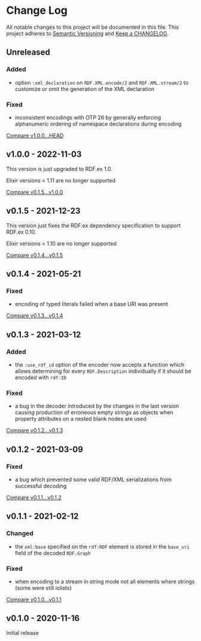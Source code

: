 # Change Log

All notable changes to this project will be documented in this file.
This project adheres to [Semantic Versioning](http://semver.org/) and
[Keep a CHANGELOG](http://keepachangelog.com).


## Unreleased

### Added

- option `:xml_declaration` on `RDF.XML.encode/2` and `RDF.XML.stream/2` to
  customize or omit the generation of the XML declaration

### Fixed

- inconsistent encodings with OTP 26 by generally enforcing alphanumeric 
  ordering of namespace declarations during encoding


[Compare v1.0.0...HEAD](https://github.com/rdf-elixir/rdf-xml-ex/compare/v1.0.0...HEAD)



## v1.0.0 - 2022-11-03

This version is just upgraded to RDF.ex 1.0.

Elixir versions < 1.11 are no longer supported

[Compare v0.1.5...v1.0.0](https://github.com/rdf-elixir/rdf-xml-ex/compare/v0.1.5...v1.0.0)



## v0.1.5 - 2021-12-23

This version just fixes the RDF.ex dependency specification to support RDF.ex 0.10.

Elixir versions < 1.10 are no longer supported


[Compare v0.1.4...v0.1.5](https://github.com/rdf-elixir/rdf-xml-ex/compare/v0.1.4...v0.1.5)



## v0.1.4 - 2021-05-21

### Fixed

- encoding of typed literals failed when a base URI was present


[Compare v0.1.3...v0.1.4](https://github.com/rdf-elixir/rdf-xml-ex/compare/v0.1.3...v0.1.4)



## v0.1.3 - 2021-03-12

### Added

- the `:use_rdf_id` option of the encoder now accepts a function which allows determining
  for every `RDF.Description` individually if it should be encoded with `rdf:ID`  

### Fixed

- a bug in the decoder introduced by the changes in the last version causing production
  of erroneous empty strings as objects when property attributes on a nested blank nodes 
  are used


[Compare v0.1.2...v0.1.3](https://github.com/rdf-elixir/rdf-xml-ex/compare/v0.1.2...v0.1.3)



## v0.1.2 - 2021-03-09

### Fixed

- a bug which prevented some valid RDF/XML serializations from successful decoding 


[Compare v0.1.1...v0.1.2](https://github.com/rdf-elixir/rdf-xml-ex/compare/v0.1.1...v0.1.2)



## v0.1.1 - 2021-02-12

### Changed

- the `xml:base` specified on the `rdf:RDF` element is stored in the `base_uri`
  field of the decoded `RDF.Graph` 

### Fixed

- when encoding to a stream in string mode not all elements where strings 
  (some were still iolists) 


[Compare v0.1.0...v0.1.1](https://github.com/rdf-elixir/rdf-xml-ex/compare/v0.1.0...v0.1.1)



## v0.1.0 - 2020-11-16

Initial release

